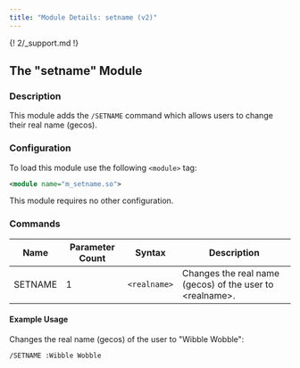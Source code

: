 ```yaml
---
title: "Module Details: setname (v2)"
---
```


{! 2/_support.md !}

## The "setname" Module

### Description

This module adds the `/SETNAME` command which allows users to change their real name (gecos).

### Configuration

To load this module use the following `<module>` tag:

```xml
<module name="m_setname.so">
```

This module requires no other configuration.

### Commands

Name    | Parameter Count | Syntax       | Description
------- | --------------- | ------------ | -----------
SETNAME | 1               | `<realname>` | Changes the real name (gecos) of the user to &lt;realname&gt;.

#### Example Usage

Changes the real name (gecos) of the user to "Wibble Wobble":

```plaintext
/SETNAME :Wibble Wobble
```
